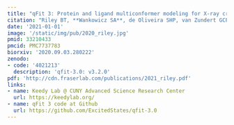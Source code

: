 ```yaml
---
title: "qFit 3: Protein and ligand multiconformer modeling for X-ray crystallographic and single-particle cryo-EM density maps"
citation: "Riley BT, **Wankowicz SA**, de Oliveira SHP, van Zundert GCP, **Hogan DW**, **Fraser JS**, Keedy DA, and van den Bedem H. *Protein Science*. 2021."
date: '2021-01-01'
image: '/static/img/pub/2020_riley.jpg'
pmid: 33210433
pmcid: PMC7737783
biorxiv: '2020.09.03.280222'
zenodo:
- code: '4021213'
  description: 'qfit-3.0: v3.2.0'
pdf: 'http://cdn.fraserlab.com/publications/2021_riley.pdf'
links:
- name: Keedy Lab @ CUNY Advanced Science Research Center
  url: https://keedylab.org/
- name: qFit 3 code at Github
  url: https://github.com/ExcitedStates/qfit-3.0
---
```

